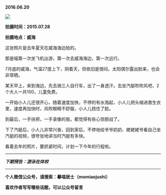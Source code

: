 **2016.06.20**

![](http://upload-images.jianshu.io/upload_images/51001-e2a5035509f8d9f1.jpg?imageMogr2/auto-orient/strip%7CimageView2/2/w/1240)

**拍摄时间：2015.07.28**

**拍摄地点：威海**

这张照片是去年夏天在威海海边拍的。

那是喵第一次坐飞机出游，第一次去威海海边，第一次远行。

7月底的威海，气温27度上下，阴着天，但依旧是很闷，太阳偶尔露出脸来，也会非常晒。

某天早上，来到海边，先去骑三人自行车，出了一身透汗。去坐汽艇吹吹风吧，2个大人一共100，儿童免费。

一开始小人儿还很开心，随着速度加快，不停的有水溅起，小人儿把头缩进救生衣里，速度再加快时，风吹眼睛不舒服，小人儿捂住了脸。

到最后，一手扶把，一手录像的我，都觉得有些心惊胆战了。

下了汽艇后，小人儿非常兴奋，回到家后，不停地给爷爷奶奶、姥姥姥爷看自己坐汽艇的视频，很夸张地讲当时汽艇有多快。

看着去年的照片，要抓紧时间，计划一下今年的行程啦。


***

***下期预告：游泳在体校***

***

**个人微信公众号，请搜索：摹喵居士（momiaojushi）**

**喜欢作者写写哪些话题，可以公众号留言**